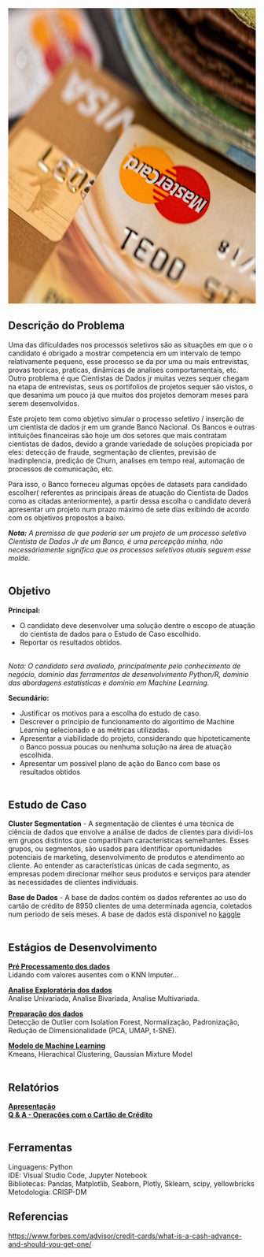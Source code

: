 <center><img src="/images/pexels-pixabay-259200.jpg" alt="logo" width="800" height="600"/></center>

## Descrição do Problema
Uma das dificuldades nos processos seletivos são as situações em que o o candidato é obrigado a mostrar competencia em um intervalo de tempo relativamente pequeno, esse processo se da por uma ou mais entrevistas, provas teoricas, praticas, dinâmicas de analises comportamentais, etc. Outro problema é que Cientistas de Dados jr muitas vezes sequer chegam na etapa de entrevistas, seus os portifolios de projetos sequer são vistos, o que desanima um pouco já que muitos dos projetos demoram meses para serem desenvolvidos. 

Este projeto tem como objetivo simular o processo seletivo / inserção de um cientista de dados jr em um grande Banco Nacional. Os Bancos e outras intituições financeiras são hoje um dos setores que mais contratam cientistas de dados, devido a grande variedade de soluções propiciada por eles: detecção de fraude, segmentação de clientes, previsão de Inadinplencia, predição de Churn, analises em tempo real, automação de processos de comunicação, etc. 

Para isso, o Banco forneceu algumas opções de datasets para candidado escolher( referentes as principais áreas de atuação do Cientista de Dados como as citadas anteriormente), a partir dessa escolha o candidato deverá apresentar um projeto num prazo máximo de sete dias exibindo de acordo com os objetivos propostos a baixo.

<i>**Nota:** A premissa de que poderia ser um projeto de um processo seletivo Cientista de Dados Jr de um Banco, é uma percepção minha, não necessáriamente significa que os processos seletivos atuais seguem esse molde.</i><br><br>


## Objetivo
**Principal:**
* O candidato deve desenvolver uma solução dentre o escopo de atuação do cientista de dados para o Estudo de Caso escolhido.
* Reportar os resultados obtidos. 
<br><br>

<i>Nota: O candidato será avaliado, principalmente pelo conhecimento de negócio, dominio das ferramentas de desenvolvimento Python/R, dominio das abordagens estatisticas e domínio em Machine Learning.</i>


**Secundário:**
* Justificar os motivos para a escolha do estudo de caso.
* Descrever o principio de funcionamento do algoritimo de Machine Learning selecionado e as métricas utilizadas.
* Apresentar a viabilidade do projeto, considerando que hipoteticamente o Banco possua poucas ou nenhuma solução na área de atuação escolhida.
* Apresentar um possivel plano de ação do Banco com base os resultados obtidos<br><br>

## Estudo de Caso

**Cluster Segmentation** - A segmentação de clientes é uma técnica de ciência de dados que envolve a análise de dados de clientes para dividi-los em grupos distintos que compartilham características semelhantes. Esses grupos, ou segmentos, são usados ​​para identificar oportunidades potenciais de marketing, desenvolvimento de produtos e atendimento ao cliente. Ao entender as características únicas de cada segmento, as empresas podem direcionar melhor seus produtos e serviços para atender às necessidades de clientes individuais.

**Base de Dados** - A base de dados contém os dados referentes ao uso do cartão de crédito de 8950 clientes de uma determinada agencia, coletados num periodo de seis meses. A base de dados está disponivel no [kaggle](https://www.kaggle.com/datasets/arjunbhasin2013/ccdata)<br><br>


## Estágios de Desenvolvimento
[**Pré Processamento dos dados**](https://github.com/alyssonvidal/Bank-Marketing-Cluster/blob/main/notebooks/part01_preprocessing.ipynb)<br>
Lidando com valores ausentes com o KNN Imputer...

[**Analise Exploratória dos dados**](https://github.com/alyssonvidal/Bank-Marketing-Cluster/blob/main/notebooks/part02_eda.ipynb)<br>
Analise Univariada, Analise Bivariada, Analise Multivariada.

[**Preparação dos dados**](https://github.com/alyssonvidal/Bank-Marketing-Cluster/blob/main/notebooks/part03_model.ipynb)<br>
Detecção de Outlier com Isolation Forest, Normalização, Padronização, Redução de Dimensionalidade (PCA, UMAP, t-SNE).

[**Modelo de Machine Learning**](https://github.com/alyssonvidal/Bank-Marketing-Cluster/blob/main/notebooks/part03_model.ipynb)<br>
 Kmeans, Hierachical Clustering, Gaussian Mixture Model<br><br>


## Relatórios
[**Apresentação**](https://github.com/alyssonvidal/Bank-Marketing-Cluster/blob/main/reports/resultados.md)<br>
[**Q & A - Operações com o Cartão de Crédito**](https://github.com/alyssonvidal/Bank-Marketing-Cluster/blob/main/reports/qa.md)<br><br>


## Ferramentas
Linguagens: Python<br>
IDE: Visual Studio Code, Jupyter Notebook<br>
Bibliotecas: Pandas, Matplotlib, Seaborn, Plotly, Sklearn, scipy, yellowbricks<br>
Metodologia: CRISP-DM<br>

## Referencias
https://www.forbes.com/advisor/credit-cards/what-is-a-cash-advance-and-should-you-get-one/